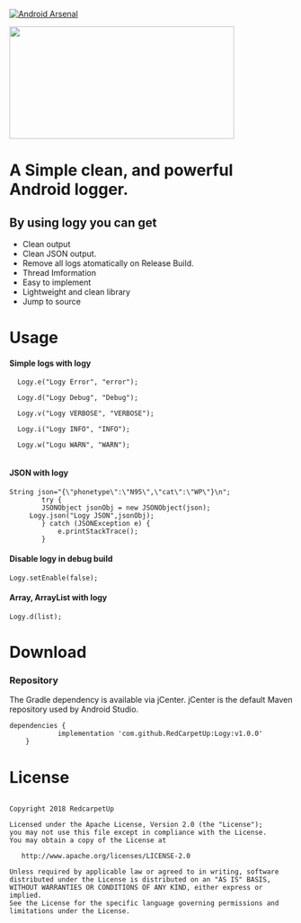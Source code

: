 [![Android Arsenal](https://img.shields.io/badge/Android%20Arsenal-Logy-green.svg?style=true)](https://android-arsenal.com/details/1/4177)



<img align="center" src='https://github.com/balrampandey19/Logy/blob/master/logy.jpg' width='400' height='200'/>



# A Simple clean, and powerful Android logger.

## By using logy you can get

* Clean output 
* Clean JSON output.
* Remove all logs atomatically on Release Build.
* Thread Imformation
* Easy to implement
* Lightweight and clean library
* Jump to source

# Usage

#### Simple logs with logy

```
  Logy.e("Logy Error", "error");
  
  Logy.d("Logy Debug", "Debug");
  
  Logy.v("Logy VERBOSE", "VERBOSE");
  
  Logy.i("Logy INFO", "INFO");
  
  Logy.w("Logu WARN", "WARN");
  
  ```
#### JSON with logy

```
String json="{\"phonetype\":\"N95\",\"cat\":\"WP\"}\n";
        try {
        JSONObject jsonObj = new JSONObject(json);
     Logy.json("Logy JSON",jsonObj);
        } catch (JSONException e) {
            e.printStackTrace();
        }

```
#### Disable logy in debug build
```
Logy.setEnable(false);

```
#### Array, ArrayList with logy

```
Logy.d(list);
```

# Download
### Repository

The Gradle dependency is available via jCenter. jCenter is the default Maven repository used by Android Studio.
```
dependencies {
	        implementation 'com.github.RedCarpetUp:Logy:v1.0.0'
	}
```

# License

```

Copyright 2018 RedcarpetUp

Licensed under the Apache License, Version 2.0 (the "License");
you may not use this file except in compliance with the License.
You may obtain a copy of the License at

   http://www.apache.org/licenses/LICENSE-2.0

Unless required by applicable law or agreed to in writing, software
distributed under the License is distributed on an "AS IS" BASIS,
WITHOUT WARRANTIES OR CONDITIONS OF ANY KIND, either express or implied.
See the License for the specific language governing permissions and
limitations under the License.

```



